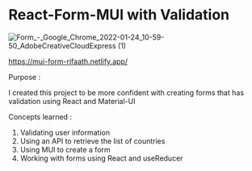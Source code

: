 # React-Form-MUI with Validation
![Form_-_Google_Chrome_2022-01-24_10-59-50_AdobeCreativeCloudExpress (1)](https://user-images.githubusercontent.com/72337379/150739415-26fc23d0-639c-429d-a52d-8329fbe28cd9.gif)



https://mui-form-rifaath.netlify.app/

Purpose : 

I created this project to be more confident with creating forms that has validation using React and Material-UI

Concepts learned : 

1. Validating user information
2. Using an API to retrieve the list of countries
3. Using MUI to create a form
4. Working with forms using React and useReducer



